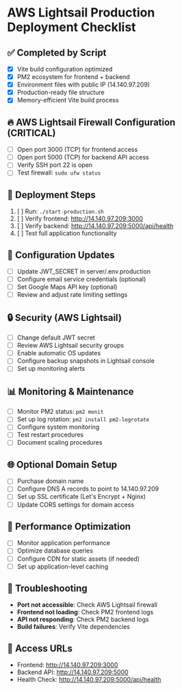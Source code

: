 # AWS Lightsail Production Deployment Checklist

## ✅ Completed by Script
- [x] Vite build configuration optimized
- [x] PM2 ecosystem for frontend + backend
- [x] Environment files with public IP (14.140.97.209)
- [x] Production-ready file structure
- [x] Memory-efficient Vite build process

## 🔥 AWS Lightsail Firewall Configuration (CRITICAL)
- [ ] Open port 3000 (TCP) for frontend access
- [ ] Open port 5000 (TCP) for backend API access
- [ ] Verify SSH port 22 is open
- [ ] Test firewall: `sudo ufw status`

## 🚀 Deployment Steps
1. [ ] Run: `./start-production.sh`
2. [ ] Verify frontend: http://14.140.97.209:3000
3. [ ] Verify backend: http://14.140.97.209:5000/api/health
4. [ ] Test full application functionality

## 🔧 Configuration Updates
- [ ] Update JWT_SECRET in server/.env.production
- [ ] Configure email service credentials (optional)
- [ ] Set Google Maps API key (optional)
- [ ] Review and adjust rate limiting settings

## 🔒 Security (AWS Lightsail)
- [ ] Change default JWT secret
- [ ] Review AWS Lightsail security groups
- [ ] Enable automatic OS updates
- [ ] Configure backup snapshots in Lightsail console
- [ ] Set up monitoring alerts

## 📊 Monitoring & Maintenance
- [ ] Monitor PM2 status: `pm2 monit`
- [ ] Set up log rotation: `pm2 install pm2-logrotate`
- [ ] Configure system monitoring
- [ ] Test restart procedures
- [ ] Document scaling procedures

## 🌐 Optional Domain Setup
- [ ] Purchase domain name
- [ ] Configure DNS A records to point to 14.140.97.209
- [ ] Set up SSL certificate (Let's Encrypt + Nginx)
- [ ] Update CORS settings for domain access

## 🎯 Performance Optimization
- [ ] Monitor application performance
- [ ] Optimize database queries
- [ ] Configure CDN for static assets (if needed)
- [ ] Set up application-level caching

## 🚨 Troubleshooting
- **Port not accessible**: Check AWS Lightsail firewall
- **Frontend not loading**: Check PM2 frontend logs
- **API not responding**: Check PM2 backend logs
- **Build failures**: Verify Vite dependencies

## 📱 Access URLs
- Frontend: http://14.140.97.209:3000
- Backend API: http://14.140.97.209:5000
- Health Check: http://14.140.97.209:5000/api/health
